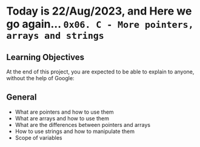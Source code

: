 # Today is 22/Aug/2023, and **Here we go again...** `0x06. C - More pointers, arrays and strings`

## Learning Objectives

At the end of this project, you are expected to be able to explain to anyone, without the help of Google:

## General

- What are pointers and how to use them
- What are arrays and how to use them
- What are the differences between pointers and arrays
- How to use strings and how to manipulate them
- Scope of variables
